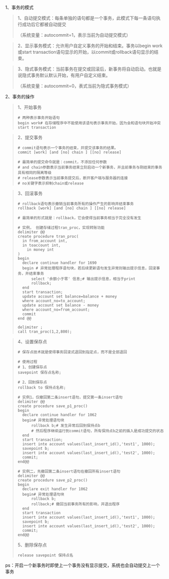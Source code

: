 1、事务的模式

> 1、自动提交模式：每条单独的语句都是一个事务，此模式下每一条语句执行成功后它都被自动提交
>
> （系统变量：autocommit=1，表示当前为自动提交模式）

> 2、显示事务模式：允许用户自定义事务的开始和结束。事务以begin work或start transaction语句显示的开始，以commit或rollback语句显示的结束。

> 3、隐式事务模式：当前事务在提交或回滚后，新事务将自动启动。也就是说隐式事务默认默认开始，有用户自定义结束。
>
> （系统变量：autocommit=0，表式当前为隐式事务模式）

2、事务的操作

> 1、开始事务
>
> ```mysql
> # 两种表示事务开始语句
> begin work# 在存储程序中不能使用该语句表示事务开始，因为会和语句块开始冲突
> start transaction
> ```

> 2、提交事务
>
> ```mysql
> # commit语句表示一个事务的结束，并提交该事务的结果。
> commit [work] [and [no] chain ] [[no] release]
> 
> # 最简单的提交命令就是：commit，不添加任何参数
> # and chain参数表示当前事务结束立刻启动一个新事务，并且前事务与刚结束的事务具有相同的隔离等级
> # release参数表示当前事务提交后，断开客户端与服务器的连接
> # no关键字表示抑制chain或release
> ```

> 3、回滚事务
>
> ```mysql
> # rollback语句表示撤销当前事务所有的操作产生的影响并结束事务
> rollback [work] [and [no] chain ] [[no] release]
> 
> # 最简单的形式就是：rollback，它会使得当前事务相当于完全没有发生
> 
> # 实例， 创建存储过程tran_proc，实现转账功能
> delimiter @@
> create procedure tran_proc(
> 	in from_account int,
> 	in toaccount int,
>     in money int
> )
> begin
> 	declare continue handler for 1690
> 	begin # 异常处理程序语句块，若后续更新语句发生异常则输出提示信息，回滚事务，并结束事务
> 		select '余额小于零' 信息;# 输出提示信息，相当于print
> 		rollback;
> 	end
> 	start transaction;
> 	update account set balance=balance + money
> 	where account_no=to_account;
> 	update account set balance - money
> 	where account_no=from_account;
> 	commit
> end @@
> 
> delimiter ;
> call tran_proc(1,2,800);
> ```

> 4、设置保存点
>
> ```mysql
> # 保存点技术就是使得事务回滚式退回到指定点，而不是全部退回
> 
> # 使用过程
> # 1、创建保存点
> savepoint 保存点名称;
> 
> # 2、回到保存点
> rollback to 保持点名称;
> 
> # 实例1，仅撤回第二条insert语句，提交第一条insert语句
> delimiter @@
> create procedure save_p1_proc()
> begin
> 	declare continue handler for 1062
> 	begin# 异常处理语句块
> 		rollback b;# 发生异常后回到保持点b
> 		# 然后程序继续运行到commit语句，所有保持点b之前的插入是成功提交的状态
> 	end
> 	start transaction;
> 	insert inte account values(last_insert_id(),'test1', 1000);
> 	savepoint b;
> 	insert inte account values(last_insert_id(),'test2', 1000);
> 	commit;
> end@@
> 
> # 实例二，先撤回第二条insert语句在撤回所有insert语句
> delimiter @@
> create procedure save_p2_proc()
> begin
> 	declare exit handler for 1062
> 	begin# 异常处理语句块
> 		rollback b;
> 		rollback;# 撤回当前事务所有的影响，并退出程序
> 	end
> 	start transaction
> 	insert inte account values(last_insert_id(),'test1', 1000);
> 	savepoint b;
> 	insert inte account values(last_insert_id(),'test2', 1000);
> 	commit;
> end@@
> ```
>
> 5、删除保存点
>
> ```mysql
> release savepoint 保持点名
> ```
>
> 

ps：开启一个新事务时即使上一个事务没有显示提交，系统也会自动提交上一个事务